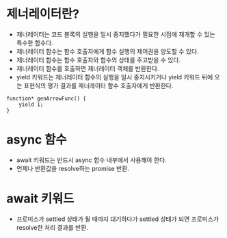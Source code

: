 # 제너레이터란?
- 제너레이터는 코드 블록의 실행을 일시 중지했다가 필요한 시점에 재개할 수 있는 특수한 함수다. 
- 제너레이터 함수는 함수 호출자에게 함수 실행의 제어권을 양도할 수 있다.
- 제너레이터 함수는 함수 호출자와 함수의 상태를 주고받을 수 있다. 
- 제너레이터 함수를 호출하면 제너레이터 객체를 반환한다. 
- yield 키워드는 제너레이터 함수의 실행을 일시 중지시키거나 yield 키워드 뒤에 오는 표현식의 평가 결과를 제너레이터 함수 호출자에게 반환한다. 
```
function* genArrowFunc() {
    yield 1;
}
```


# async 함수
- await 키워드는 반드시 async 함수 내부에서 사용해야 한다. 
- 언제나 반환값을 resolve하는 promise 반환.

# await 키워드
- 프로미스가 settled 상태가 될 때까지 대기하다가 settled 상태가 되면 프로미스가 resolve한 처리 결과를 반환.